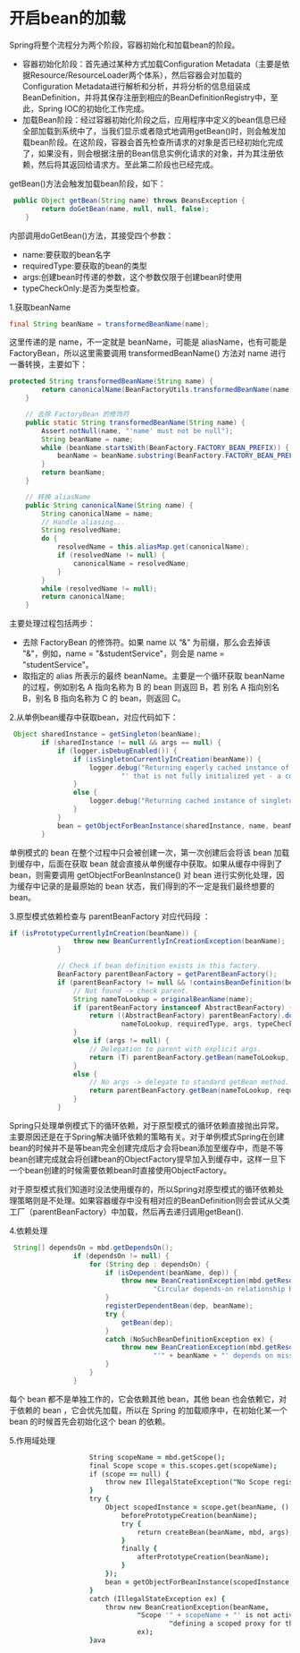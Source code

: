 # 开启bean的加载
Spring将整个流程分为两个阶段，容器初始化和加载bean的阶段。
- 容器初始化阶段：首先通过某种方式加载Configuration Metadata（主要是依据Resource/ResourceLoader两个体系），然后容器会对加载的Configuration Metadata进行解析和分析，并将分析的信息组装成BeanDefinition，并将其保存注册到相应的BeanDefinitionRegistry中，至此，Spring IOC的初始化工作完成。
- 加载Bean阶段：经过容器初始化阶段之后，应用程序中定义的bean信息已经全部加载到系统中了，当我们显示或者隐式地调用getBean()时，则会触发加载bean阶段。在这阶段，容器会首先检查所请求的对象是否已经初始化完成了，如果没有，则会根据注册的Bean信息实例化请求的对象，并为其注册依赖，然后将其返回给请求方。至此第二阶段也已经完成。

getBean()方法会触发加载bean阶段，如下：
```java
 public Object getBean(String name) throws BeansException {
        return doGetBean(name, null, null, false);
    }
```
内部调用doGetBean()方法，其接受四个参数：
- name:要获取的bean名字
- requiredType:要获取的bean的类型
- args:创建bean时传递的参数，这个参数仅限于创建bean时使用
- typeCheckOnly:是否为类型检查。

1.获取beanName
```java
final String beanName = transformedBeanName(name);
```
这里传递的是 name，不一定就是 beanName，可能是 aliasName，也有可能是 FactoryBean，所以这里需要调用 transformedBeanName() 方法对 name 进行一番转换，主要如下： 
```java
protected String transformedBeanName(String name) {
        return canonicalName(BeanFactoryUtils.transformedBeanName(name));
    }

    // 去除 FactoryBean 的修饰符
    public static String transformedBeanName(String name) {
        Assert.notNull(name, "'name' must not be null");
        String beanName = name;
        while (beanName.startsWith(BeanFactory.FACTORY_BEAN_PREFIX)) {
            beanName = beanName.substring(BeanFactory.FACTORY_BEAN_PREFIX.length());
        }
        return beanName;
    }

    // 转换 aliasName
    public String canonicalName(String name) {
        String canonicalName = name;
        // Handle aliasing...
        String resolvedName;
        do {
            resolvedName = this.aliasMap.get(canonicalName);
            if (resolvedName != null) {
                canonicalName = resolvedName;
            }
        }
        while (resolvedName != null);
        return canonicalName;
    }
```
主要处理过程包括两步： 
- 去除 FactoryBean 的修饰符。如果 name 以 “&” 为前缀，那么会去掉该 "&"，例如，name = "&studentService"，则会是 name = "studentService"。
- 取指定的 alias 所表示的最终 beanName。主要是一个循环获取 beanName 的过程，例如别名 A 指向名称为 B 的 bean 则返回 B，若 别名 A 指向别名 B，别名 B 指向名称为 C 的 bean，则返回 C。

2.从单例bean缓存中获取bean，对应代码如下：
```java
 Object sharedInstance = getSingleton(beanName);
        if (sharedInstance != null && args == null) {
            if (logger.isDebugEnabled()) {
                if (isSingletonCurrentlyInCreation(beanName)) {
                    logger.debug("Returning eagerly cached instance of singleton bean '" + beanName +
                            "' that is not fully initialized yet - a consequence of a circular reference");
                }
                else {
                    logger.debug("Returning cached instance of singleton bean '" + beanName + "'");
                }
            }
            bean = getObjectForBeanInstance(sharedInstance, name, beanName, null);
        }
```
单例模式的 bean 在整个过程中只会被创建一次，第一次创建后会将该 bean 加载到缓存中，后面在获取 bean 就会直接从单例缓存中获取。如果从缓存中得到了 bean，则需要调用 getObjectForBeanInstance() 对 bean 进行实例化处理，因为缓存中记录的是最原始的 bean 状态，我们得到的不一定是我们最终想要的 bean。 

3.原型模式依赖检查与 parentBeanFactory 对应代码段 ：
```java
if (isPrototypeCurrentlyInCreation(beanName)) {
                throw new BeanCurrentlyInCreationException(beanName);
            }

            // Check if bean definition exists in this factory.
            BeanFactory parentBeanFactory = getParentBeanFactory();
            if (parentBeanFactory != null && !containsBeanDefinition(beanName)) {
                // Not found -> check parent.
                String nameToLookup = originalBeanName(name);
                if (parentBeanFactory instanceof AbstractBeanFactory) {
                    return ((AbstractBeanFactory) parentBeanFactory).doGetBean(
                            nameToLookup, requiredType, args, typeCheckOnly);
                }
                else if (args != null) {
                    // Delegation to parent with explicit args.
                    return (T) parentBeanFactory.getBean(nameToLookup, args);
                }
                else {
                    // No args -> delegate to standard getBean method.
                    return parentBeanFactory.getBean(nameToLookup, requiredType);
                }
            }
```
Spring只处理单例模式下的循环依赖，对于原型模式的循环依赖直接抛出异常。主要原因还是在于Spring解决循环依赖的策略有关。对于单例模式Spring在创建bean的时候并不是等bean完全创建完成后才会将bean添加至缓存中，而是不等bean创建完成就会将创建bean的ObjectFactory提早加入到缓存中，这样一旦下一个bean创建的时候需要依赖bean时直接使用ObjectFactory。

对于原型模式我们知道时没法使用缓存的，所以Spring对原型模式的循环依赖处理策略则是不处理。如果容器缓存中没有相对应的BeanDefinition则会尝试从父类工厂（parentBeanFactory）中加载，然后再去递归调用getBean().

4.依赖处理
```java
 String[] dependsOn = mbd.getDependsOn();
                if (dependsOn != null) {
                    for (String dep : dependsOn) {
                        if (isDependent(beanName, dep)) {
                            throw new BeanCreationException(mbd.getResourceDescription(), beanName,
                                    "Circular depends-on relationship between '" + beanName + "' and '" + dep + "'");
                        }
                        registerDependentBean(dep, beanName);
                        try {
                            getBean(dep);
                        }
                        catch (NoSuchBeanDefinitionException ex) {
                            throw new BeanCreationException(mbd.getResourceDescription(), beanName,
                                    "'" + beanName + "' depends on missing bean '" + dep + "'", ex);
                        }
                    }
                }
```
每个 bean 都不是单独工作的，它会依赖其他 bean，其他 bean 也会依赖它，对于依赖的 bean ，它会优先加载，所以在 Spring 的加载顺序中，在初始化某一个 bean 的时候首先会初始化这个 bean 的依赖。

5.作用域处理
```j // 从指定的 scope 下创建 bean
                    String scopeName = mbd.getScope();
                    final Scope scope = this.scopes.get(scopeName);
                    if (scope == null) {
                        throw new IllegalStateException("No Scope registered for scope name '" + scopeName + "'");
                    }
                    try {
                        Object scopedInstance = scope.get(beanName, () -> {
                            beforePrototypeCreation(beanName);
                            try {
                                return createBean(beanName, mbd, args);
                            }
                            finally {
                                afterPrototypeCreation(beanName);
                            }
                        });
                        bean = getObjectForBeanInstance(scopedInstance, name, beanName, mbd);
                    }
                    catch (IllegalStateException ex) {
                        throw new BeanCreationException(beanName,
                                "Scope '" + scopeName + "' is not active for the current thread; consider " +
                                        "defining a scoped proxy for this bean if you intend to refer to it from a singleton",
                                ex);
                    }ava

```
